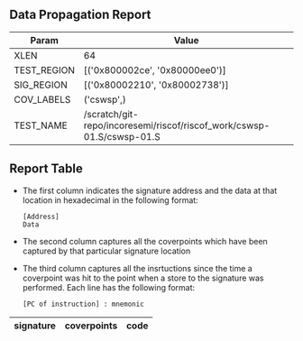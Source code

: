 
## Data Propagation Report

| Param       | Value    |
|-------------|----------|
| XLEN        | 64      |
| TEST_REGION | [('0x800002ce', '0x80000ee0')]      |
| SIG_REGION  | [('0x80002210', '0x80002738')]      |
| COV_LABELS  | ('cswsp',)      |
| TEST_NAME   | /scratch/git-repo/incoresemi/riscof/riscof_work/cswsp-01.S/cswsp-01.S    |

## Report Table

- The first column indicates the signature address and the data at that location in hexadecimal in the following format: 
  ```
  [Address]
  Data
  ```

- The second column captures all the coverpoints which have been captured by that particular signature location

- The third column captures all the insrtuctions since the time a coverpoint was
  hit to the point when a store to the signature was performed. Each line has
  the following format:
  ```
  [PC of instruction] : mnemonic
  ```

|signature|coverpoints|code|
|---------|-----------|----|
